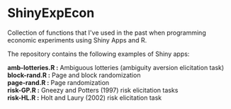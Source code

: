 # ShinyExpEcon
Collection of functions that I've used in the past when programming economic experiments using Shiny Apps and R.

The repository contains the following examples of Shiny apps:

**amb-lotteries.R :** Ambiguous lotteries (ambiguity aversion elicitation task)  
**block-rand.R :** Page and block randomization  
**page-rand.R :** Page randomization  
**risk-GP.R :** Gneezy and Potters (1997) risk elicitation tasks  
**risk-HL.R :** Holt and Laury (2002) risk elicitation task  

